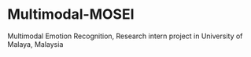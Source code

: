 # Multimodal-MOSEI
Multimodal Emotion Recognition, Research intern project in University of Malaya, Malaysia

